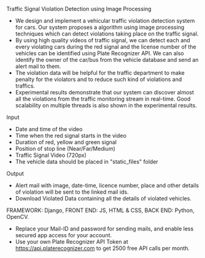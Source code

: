 Traffic Signal Violation Detection using Image Processing

- We design and implement a vehicular traffic violation detection system for cars. Our system proposes a algorithm using image processing techniques which can detect violations taking place on the traffic signal.
- By using high quality videos of traffic signal, we can detect each and every violating cars during the red signal and the license number of the vehicles can be identified using Plate Recognizer API. We can also identify the owner of the car/bus from the vehicle database and send an alert mail to them.
- The violation data will be helpful for the traffic department to make penalty for the violators and to reduce such kind of violations and traffics.
- Experimental results demonstrate that our system can discover almost all the violations from the traffic monitoring stream in real-time. Good scalability on multiple threads is also shown in the experimental results.

Input

- Date and time of the video
- Time when the red signal starts in the video
- Duration of red, yellow and green signal
- Position of stop line (Near/Far/Medium)
- Traffic Signal Video (720px)
- The vehicle data should be placed in "static_files" folder

Output

- Alert mail with image, date-time, licence number, place and other details of violation will be sent to the linked mail ids.
- Download Violated Data containing all the details of violated vehicles.

FRAMEWORK: Django, FRONT END: JS, HTML & CSS, BACK END: Python, OpenCV.

- Replace your Mail-ID and password for sending mails, and enable less secured app access for your account.
- Use your own Plate Recognizer API Token at https://api.platerecognizer.com to get 2500 free API calls per month.
